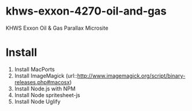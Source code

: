 khws-exxon-4270-oil-and-gas
===========================

KHWS Exxon Oil &amp; Gas Parallax Microsite


Install
=======

1. Install MacPorts
2. Install ImageMagick (url::http://www.imagemagick.org/script/binary-releases.php#macosx)
3. Install Node.js with NPM
4. Install Node spritesheet-js
5. Install Node Uglify
